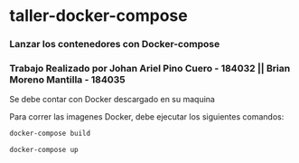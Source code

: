 # taller-docker-compose

### Lanzar los contenedores con Docker-compose

### Trabajo Realizado por Johan Ariel Pino Cuero - 184032 || Brian Moreno Mantilla - 184035

Se debe contar con Docker descargado en su maquina

Para correr las imagenes Docker, debe ejecutar los siguientes comandos: 

```sh
docker-compose build
```
```sh
docker-compose up
```
